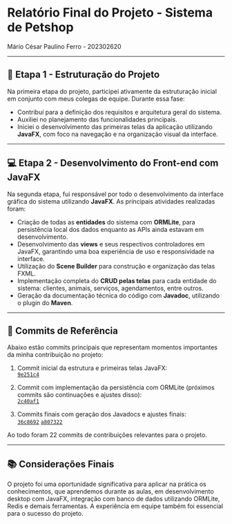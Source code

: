 # Relatório Final do Projeto - Sistema de Petshop
Mário César Paulino Ferro - 202302620

---

## 🧩 Etapa 1 - Estruturação do Projeto

Na primeira etapa do projeto, participei ativamente da estruturação inicial em conjunto com meus colegas de equipe. Durante essa fase:

- Contribuí para a definição dos requisitos e arquitetura geral do sistema.
- Auxiliei no planejamento das funcionalidades principais.
- Iniciei o desenvolvimento das primeiras telas da aplicação utilizando **JavaFX**, com foco na navegação e na organização visual da interface.

---

## 💻 Etapa 2 - Desenvolvimento do Front-end com JavaFX

Na segunda etapa, fui responsável por todo o desenvolvimento da interface gráfica do sistema utilizando **JavaFX**. As principais atividades realizadas foram:

- Criação de todas as **entidades** do sistema com **ORMLite**, para persistência local dos dados enquanto as APIs ainda estavam em desenvolvimento.
- Desenvolvimento das **views** e seus respectivos controladores em JavaFX, garantindo uma boa experiência de uso e responsividade na interface.
- Utilização do **Scene Builder** para construção e organização das telas FXML.
- Implementação completa do **CRUD pelas telas** para cada entidade do sistema: clientes, animais, serviços, agendamentos, entre outros.
- Geração da documentação técnica do código com **Javadoc**, utilizando o plugin do **Maven**.

---

## 📌 Commits de Referência

Abaixo estão commits principais que representam momentos importantes da minha contribuição no projeto:

1. Commit inicial da estrutura e primeiras telas JavaFX:  
   [`9e251c4`](https://github.com/SPD-BES-2025-3/grupo7/commit/9e251c4eb6e166b1be5f5bf4a304a576340d4ccb)

2. Commit com implementação da persistência com ORMLite (próximos commits são continuações e ajustes disso):  
   [`2c40af1`](https://github.com/SPD-BES-2025-3/grupo7/commit/2c40af1de720dca4d1c4055d6157916e7dd8ce23)

3. Commits finais com geração dos Javadocs e ajustes finais:  
   [`36c8692`](https://github.com/SPD-BES-2025-3/grupo7/commit/36c86927ba2c907f5176a07eb12af420f4ba35fa)
   [`a807322`](https://github.com/SPD-BES-2025-3/grupo7/commit/a807322257dd6bb97ea80e07df9ba15b7e22cc46)

Ao todo foram 22 commits de contribuições relevantes para o projeto.

---

## 📚 Considerações Finais

O projeto foi uma oportunidade significativa para aplicar na prática os conhecimentos, que aprendemos durante as aulas, em desenvolvimento desktop com JavaFX, integração com banco de dados utilizando ORMLite, Redis e demais ferramentas. A experiência em equipe também foi essencial para o sucesso do projeto.